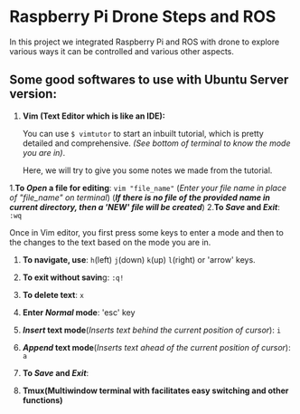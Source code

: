 # Raspberry Pi Drone Steps and ROS
In this project we integrated Raspberry Pi and ROS with drone to explore various ways it can be controlled and various other aspects.

## Some good softwares to use with Ubuntu Server version:
1. **Vim (Text Editor which is like an IDE):**

    You can use ```$ vimtutor``` to start an inbuilt tutorial, which is pretty detailed and comprehensive. _(See bottom of terminal to know the mode you are in)_.


   Here, we will try to give you some notes we made from the tutorial.

1.**To _Open_ a file for editing**: ```vim "file_name"``` (_Enter your file name in place of "file_name" on terminal_) (**_If there is no file of the provided name in current directory, then a 'NEW' file will be created_**)
2.**To _Save_ and _Exit_**: ```:wq```

   Once in Vim editor, you first press some keys to enter a mode and then to the changes to the text based on the mode you are in.
  
  1. **To navigate, use**: ```h```(left) ```j```(down) ```k```(up) ```l```(right) or 'arrow' keys.  
  2. **To exit without savin**g: ```:q!```
  3. **To delete text**: ```x```
  4. **Enter _Normal_ mode**: 'esc' key
  5. **_Insert_ text mode**(_Inserts text behind the current position of cursor_): ```i```
  6. **_Append_ text mode**(_Inserts text ahead of the current position of cursor_): ```a```
  7. **To _Save_ and _Exit_**:

2. **Tmux(Multiwindow terminal with facilitates easy switching and other functions)**

